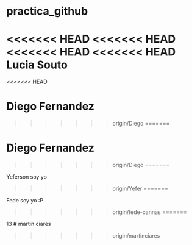 # practica_github
<<<<<<< HEAD
<<<<<<< HEAD
<<<<<<< HEAD
<<<<<<< HEAD
Lucia Souto
=======

<<<<<<< HEAD
# Diego Fernandez
>>>>>>> origin/Diego
=======


# Diego Fernandez
>>>>>>> origin/Diego
=======


Yeferson soy yo 
>>>>>>> origin/Yefer
=======

Fede soy yo :P

>>>>>>> origin/fede-cannas
=======











13 # martin ciares
>>>>>>> origin/martinciares
